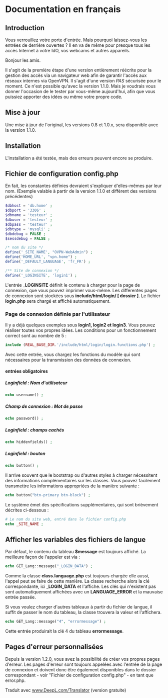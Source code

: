 # Documentation en français

## Introduction

Vous verrouillez votre porte d'entrée. Mais pourquoi laissez-vous les entrées de derrière ouvertes ? Il en va de même pour presque tous les accès Internet à votre IdO, vos webcams et autres appareils.

Bonjour les amis.

Il s'agit de la première étape d'une version entièrement réécrite pour la gestion des accès via un navigateur web afin de garantir l'accès aux réseaux internes via OpenVPN. Il s'agit d'une version _PAS_ sécurisée pour le moment. Ce n'est possible qu'avec la version 1.1.0. Mais je voudrais vous donner l'occasion de le tester par vous-même aujourd'hui, afin que vous puissiez apporter des idées ou même votre propre code.

## Mise à jour

Une mise à jour de l'original, les versions 0.8 et 1.0.x, sera disponible avec la version 1.1.0.

## Installation

L'installation a été testée, mais des erreurs peuvent encore se produire.

## Fichier de configuration config.php

En fait, les constantes définies devraient s'expliquer d'elles-mêmes par leur nom. (Exemple valable à partir de la version 1.1.0 et différent des versions précédentes)

````php
$dbhost = 'db.home' ;
$dbport = '3306' ;
$dbname = 'testeur' ;
$dbuser = 'testeur' ;
$dbpass = 'testeur' ;
$dbtype = 'mysqli' ;
$dbdebug = FALSE ;
$sessdebug = FALSE ;

/* nom du site */
define('_SITE_NAME', "OVPN-WebAdmin") ;
define('HOME_URL', "vpn.home") ;
define('_DEFAULT_LANGUAGE', 'fr_FR') ;

/** Site de connexion */
define('_LOGINSITE', 'login1') ;
````

L'entrée ___LOGINSITE__ définit le contenu à charger pour la page de connexion, que vous pouvez imprimer vous-même. Les différentes pages de connexion sont stockées sous __include/html/login/ [ dossier ]__. Le fichier __login.php__ sera chargé et affiché automatiquement.

### Page de connexion définie par l'utilisateur

Il y a déjà quelques exemples sous __login1, login2 et login3__. Vous pouvez réaliser toutes vos propres idées. Les conditions pour un fonctionnement correct sont au nombre de 5 :

````php
include (REAL_BASE_DIR.'/include/html/login/login.functions.php') ;
````

Avec cette entrée, vous chargez les fonctions du modèle qui sont nécessaires pour la transmission des données de connexion.

#### entrées obligatoires

##### Loginfield : Nom d'utilisateur

````php
echo username() ;
````

##### Champ de connexion : Mot de passe

````php
echo password() ;
````

##### Loginfield : champs cachés

````php
echo hiddenfields() ;
````

##### Loginfield : bouton

````php
echo button() ;
````

Il arrive souvent que le bootstrap ou d'autres styles à charger nécessitent des informations complémentaires sur les classes. Vous pouvez facilement transmettre les informations appropriées de la manière suivante :

````php
echo button("btn-primary btn-block") ;
````

Le système émet des spécifications supplémentaires, qui sont brièvement décrites ci-dessous :

````php
# Le nom du site web, entré dans le fichier config.php
echo _SITE_NAME ;

````

## Afficher les variables des fichiers de langue

Par défaut, le contenu du tableau __$message__ est toujours affiché. La meilleure façon de l'appeler est via :

````php
echo GET_Lang::message("_LOGIN_DATA") ;

````

Comme la classe __class.language.php__ est toujours chargée elle aussi, l'appel peut se faire de cette manière. La classe recherche alors la clé correspondante, ici ___LOGIN_DATA__ et l'affiche. Les clés qui n'existent pas sont automatiquement affichées avec un __LANGUAGE_ERROR__ et la mauvaise entrée passée.

Si vous voulez charger d'autres tableaux à partir du fichier de langue, il suffit de passer le nom du tableau, la classe trouvera la valeur et l'affichera.

````php
echo GET_Lang::message("4", "errormessage") ;

````

Cette entrée produirait la clé 4 du tableau __errormessage__.

## Pages d'erreur personnalisées

Depuis la version 1.2.0, vous avez la possibilité de créer vos propres pages d'erreur. Les pages d'erreur sont toujours appelées avec l'entrée de la page de connexion et doivent donc être également disponibles dans le dossier correspondant - voir "Fichier de configuration config.php" - en tant que error.php.

Traduit avec www.DeepL.com/Translator (version gratuite)
